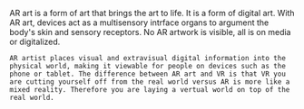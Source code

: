   AR art is a form of art that brings the art to life. It is a form of digital art. With AR art, devices act as a multisensory intrface organs to argument the body's skin and sensory receptors. No AR artwork is visible, all is on media or digitalized.

    AR artist places visual and extravisual digital information into the physical world, making it viewable for people on devices such as the phone or tablet. The difference between AR art and VR is that VR you are cutting yourself off from the real world versus AR is more like a mixed reality. Therefore you are laying a vertual world on top of the real world. 
